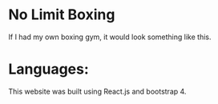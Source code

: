 
# No Limit Boxing

If I had my own boxing gym, it would look something like this.

# Languages:
This website was built using React.js and bootstrap 4.